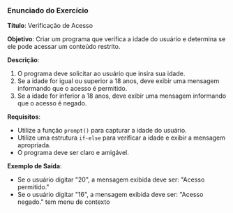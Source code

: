 ### Enunciado do Exercício
 
**Título**: Verificação de Acesso
 
**Objetivo**: Criar um programa que verifica a idade do usuário e determina se ele pode acessar um conteúdo restrito.
 
**Descrição**:
1. O programa deve solicitar ao usuário que insira sua idade.
2. Se a idade for igual ou superior a 18 anos, deve exibir uma mensagem informando que o acesso é permitido.
3. Se a idade for inferior a 18 anos, deve exibir uma mensagem informando que o acesso é negado.
 
**Requisitos**:
- Utilize a função `prompt()` para capturar a idade do usuário.
- Utilize uma estrutura `if-else` para verificar a idade e exibir a mensagem apropriada.
- O programa deve ser claro e amigável.
 
**Exemplo de Saída**:
- Se o usuário digitar "20", a mensagem exibida deve ser: "Acesso permitido."
- Se o usuário digitar "16", a mensagem exibida deve ser: "Acesso negado."
tem menu de contexto